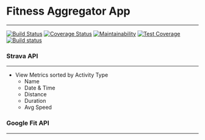 # Fitness Aggregator App

---

[![Build Status](https://travis-ci.com/MarcusYSera/fitnessAggregator-server.svg?branch=main)](https://travis-ci.com/MarcusYSera/fitnessAggregator-server) [![Coverage Status](https://coveralls.io/repos/github/MarcusYSera/fitnessAggregator-server/badge.svg)](https://coveralls.io/github/MarcusYSera/fitnessAggregator-server) [![Maintainability](https://api.codeclimate.com/v1/badges/d42ba4a59bda7751ac4a/maintainability)](https://codeclimate.com/github/MarcusYSera/fitnessAggregator/maintainability) [![Test Coverage](https://api.codeclimate.com/v1/badges/18289f497c33b38d44ed/test_coverage)](https://codeclimate.com/github/MarcusYSera/fitnessAggregator-server/test_coverage) [![Build status](https://ci.appveyor.com/api/projects/status/5bkax0r3udc5xlsy?svg=true)](https://ci.appveyor.com/project/MarcusYSera/fitnessaggregator-server)

### Strava API

---

* View Metrics sorted by Activity Type
  * Name
  * Date & Time
  * Distance
  * Duration
  * Avg Speed

### Google Fit API

---
